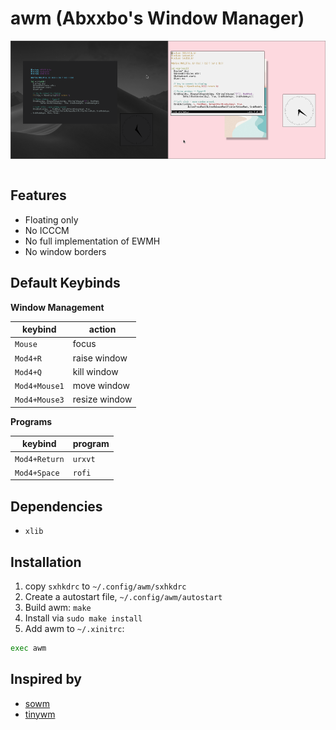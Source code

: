 # awm (Abxxbo's Window Manager)

<div align="center">
    <a href="img/scrot1.png"><img src="img/scrot1.png" width="50%" align="center"></a><a href="img/scrot2.png"><img src="img/scrot2.png" width="50%" align="center"></a>
</div>

<br>

## Features

- Floating only
- No ICCCM
- No full implementation of EWMH
- No window borders

## Default Keybinds

**Window Management**

| keybind       | action        |
| ------------- | ------------- |
| `Mouse`       | focus         |
| `Mod4+R`      | raise window  |
| `Mod4+Q`      | kill window   |
| `Mod4+Mouse1` | move window   |
| `Mod4+Mouse3` | resize window |

**Programs**

| keybind       | program       |
| ------------- | ------------- |
| `Mod4+Return` | `urxvt`       |
| `Mod4+Space`  | `rofi`        |

## Dependencies
- `xlib`

## Installation
1. copy `sxhkdrc` to `~/.config/awm/sxhkdrc`
2. Create a autostart file, `~/.config/awm/autostart`
3. Build awm: `make`
4. Install via `sudo make install`
5. Add awm to `~/.xinitrc`:
```sh
exec awm
```

## Inspired by
- [sowm](https://github.com/dylanaraps/sowm)
- [tinywm](http://incise.org/tinywm.html)
